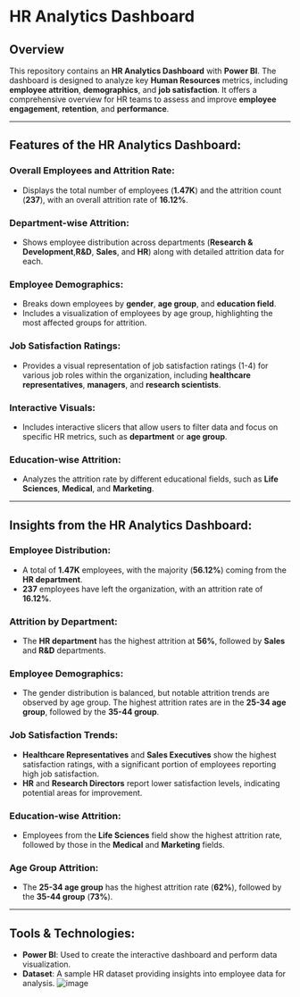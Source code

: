 # HR Analytics Dashboard

## Overview

This repository contains an **HR Analytics Dashboard** with **Power BI**. The dashboard is designed to analyze key **Human Resources** metrics, including **employee attrition**, **demographics**, and **job satisfaction**. It offers a comprehensive overview for HR teams to assess and improve **employee engagement**, **retention**, and **performance**.

---

## Features of the HR Analytics Dashboard:

### Overall Employees and Attrition Rate:
- Displays the total number of employees (**1.47K**) and the attrition count (**237**), with an overall attrition rate of **16.12%**.

### Department-wise Attrition:
- Shows employee distribution across departments (**Research & Development**,**R&D**, **Sales**, and **HR**) along with detailed attrition data for each.

### Employee Demographics:
- Breaks down employees by **gender**, **age group**, and **education field**.
- Includes a visualization of employees by age group, highlighting the most affected groups for attrition.

### Job Satisfaction Ratings:
- Provides a visual representation of job satisfaction ratings (1-4) for various job roles within the organization, including **healthcare representatives**, **managers**, and **research scientists**.

### Interactive Visuals:
- Includes interactive slicers that allow users to filter data and focus on specific HR metrics, such as **department** or **age group**.

### Education-wise Attrition:
- Analyzes the attrition rate by different educational fields, such as **Life Sciences**, **Medical**, and **Marketing**.

---

## Insights from the HR Analytics Dashboard:

### Employee Distribution:
- A total of **1.47K** employees, with the majority (**56.12%**) coming from the **HR department**.
- **237** employees have left the organization, with an attrition rate of **16.12%**.

### Attrition by Department:
- The **HR department** has the highest attrition at **56%**, followed by **Sales** and **R&D** departments.

### Employee Demographics:
- The gender distribution is balanced, but notable attrition trends are observed by age group. The highest attrition rates are in the **25-34 age group**, followed by the **35-44 group**.

### Job Satisfaction Trends:
- **Healthcare Representatives** and **Sales Executives** show the highest satisfaction ratings, with a significant portion of employees reporting high job satisfaction.
- **HR** and **Research Directors** report lower satisfaction levels, indicating potential areas for improvement.

### Education-wise Attrition:
- Employees from the **Life Sciences** field show the highest attrition rate, followed by those in the **Medical** and **Marketing** fields.

### Age Group Attrition:
- The **25-34 age group** has the highest attrition rate (**62%**), followed by the **35-44 group** (**73%**).

---

## Tools & Technologies:

- **Power BI**: Used to create the interactive dashboard and perform data visualization.
- **Dataset**: A sample HR dataset providing insights into employee data for analysis.
![image](https://github.com/user-attachments/assets/2ac66a67-6791-45ae-b266-48fd2c8f989e)

